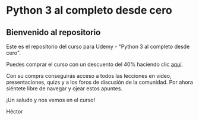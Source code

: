 # Python 3 al completo desde cero

## Bienvenido al repositorio

Este es el repositorio del curso para Udemy - "Python 3 al completo desde cero".

Puedes comprar el curso con un descuento del 40% haciendo clic [aquí](https://www.udemy.com/draft/882422/?couponCode=PROMON40).

Con su compra conseguirás acceso a todos las lecciones en vídeo, presentaciones, quizs y a los foros de discusión de la comunidad. Por ahora siéntete libre de navegar y ojear estos apuntes.

¡Un saludo y nos vemos en el curso!

Héctor